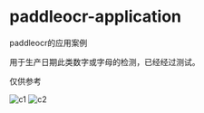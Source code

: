 # paddleocr-application
paddleocr的应用案例

用于生产日期此类数字或字母的检测，已经经过测试。

仅供参考

![c1](https://user-images.githubusercontent.com/69734423/149616740-daaba279-f4af-4c94-8376-aea287ce5bfd.png)
![c2](https://user-images.githubusercontent.com/69734423/149616745-24fc686e-a065-4766-b425-307634518a7c.png)
